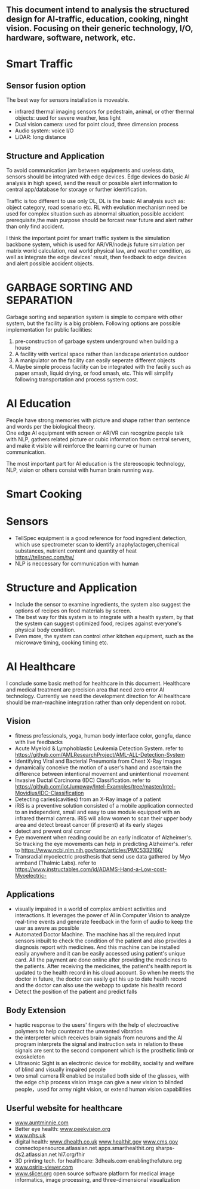 This document intend to analysis the structured design for AI-traffic, education, cooking, ninght vision. Focusing on their generic technology, I/O, hardware, software, network, etc.
---
# Smart Traffic
## Sensor fusion option
The best way for sensors installation is moveable.
* infrared thermal imaging sensors for pedestrain, animal, or other thermal objects: used for severe weather, less light  
* Dual vision camera: used for point cloud, three dimension process  
* Audio system: voice I/O  
* LiDAR: long distance
## Structure and Application
To avoid communication jam between equipments and useless data, sensors should be integrated with edge devices. Edge devices do basic AI analysis in high speed, send the result or possible alert information to central app/database for storage or further identification.  
  
Traffic is too different to use only DL, DL is the basic AI analysis such as: object category, road scenario etc. RL with evolution mechanism need be used for complex situation such as abnormal situation,possible accident prerequisite,the main purpose should be forcast near future and alert rather than only find accident.  
  
I think the important point for smart traffic system is the simulation backbone system, which is used for AR/VR/node.js future simulation per matrix world calculation, real world physical law, and weather condition, as well as integrate the edge devices' result, then feedback to edge devices and alert possible accident objects.  
  
# GARBAGE SORTING AND SEPARATION
Garbage sorting and separation system is simple to compare with other system, but the facility is a big problem. Following options are possible implementation for public facilities:  
1. pre-construction of garbage system underground when building a house  
2. A facility with vertical space rather than landscape orientation outdoor  
3. A manipulator on the facility can easily seperate different objects  
4. Maybe simple process facility can be integrated with the faciliy such as paper smash, liquid drying, or food smash, etc. This will simplify following transportation and process system cost.  

# AI Education
People have strong memories with picture and shape rather than sentence and words per the biological theory.  
One edge AI equipment with screen or AR/VR can recognize people talk with NLP, gathers related picture or cubic information from central servers, and make it visible will reinforce the learning curve or human communication.  
  
The most important part for AI education is the stereoscopic technology, NLP, vision or others consist with human brain running way.  

# Smart Cooking
# Sensors
* TellSpec equipment is a good reference for food ingredient detection, which use spectrometer scan to identify anaphylactogen,chemical substances, nutrient content and quantity of heat  https://tellspec.com/tw/  
* NLP is neccessary for communication with human

# Structure and Application
* Include the sensor to examine ingredients, the system also suggest the options of recipes on food materials by screen.   
* The best way for this system is to integrate with a health system, by that the system can suggest optimized food, recipes against everyone's physical body condition.  
* Even more, the system can control other kitchen equipment, such as the microwave timing, cooking timing etc.  

# AI Healthcare
I conclude some basic method for healthcare in this document. Healthcare and medical treatment are precision area that need zero error AI technology. Currently we need the development direction for AI healthcare should be man-machine integration rather than only dependent on robot.  

## Vision 
* fitness professionals, yoga, human body interface color, gongfu, dance with live feedbacks     
* Acute Myeloid & Lymphoblastic Leukemia Detection System. refer to https://github.com/AMLResearchProject/AML-ALL-Detection-System  
* Identifying Viral and Bacterial Pneumonia from Chest X-Ray Images    
* dynamically conceive the motion of a user's hand and ascertain the difference between intentional movement and unintentional movement  
* Invasive Ductal Carcinoma (IDC) Classification. refer to https://github.com/iotJumpway/Intel-Examples/tree/master/Intel-Movidius/IDC-Classification  
* Detecting caries(cavities) from an X-Ray image of a patient  
* iRiS is a preventive solution consisted of a mobile application connected to an independent, small and easy to use module equipped with an infrared thermal camera. iRiS will allow women to scan their upper body area and detect breast cancer (if present) at its early stages  
* detect and prevent oral cancer  
* Eye movement when reading could be an early indicator of Alzheimer's. So tracking the eye movements can help in predicting  Alzheimer's. refer to https://www.ncbi.nlm.nih.gov/pmc/articles/PMC5332166/     
* Transradial myoelectric prosthesis that send use data gathered by Myo armband (Thalmic Labs). refer to https://www.instructables.com/id/ADAMS-Hand-a-Low-cost-Myoelectric-  

## Applications
* visually impaired in a world of complex ambient activities and interactions. It leverages the power of AI in Computer Vision to analyze real-time events and generate feedback in the form of audio to keep the user as aware as possible  
* Automated Doctor Machine. The machine has all the required input sensors inbuilt to check the condition of the patient and also provides a diagnosis report with medicines. And this machine can be installed easily anywhere and it can be easily accessed using patient's unique card. All the payment are done online after providing the medicines to the patients. After receiving the medicines, the patient's health report is updated to the health record in his cloud account. So when he meets the doctor in future, the doctor can easily get his up to date health record and the doctor can also use the webapp to update his health record  
* Detect the position of the patient and predict falls  

## Body Extension
* haptic response to the users' fingers with the help of electroactive polymers to help counteract the unwanted vibration  
* the interpreter which receives brain signals from neurons and the AI program interprets the signal and instruction sets in relation to these signals are sent to the second component which is the prosthetic limb or exoskeleton  
* Ultrasonic Sight is an electronic device for mobility, sociality and welfare of blind and visually impaired people  
* two small camera IR enabled be installed both side of the glasses, with the edge chip process vision image can give a new vision to blinded people，used for army night vision, or extend human vision capabilities

## Userful website for healthcare
* www.auntminnie.com  
* Better eye health: www.peekvision.org  
* www.nhs.uk  
* digital health: www.dhealth.co.uk www.healthit.gov www.cms.gov connectopensource.atlassian.net apps.smarthealthit.org sharps-ds2.atlassian.net hl7.org/fhir   
* 3D printing tech. for healthcare: 3dheals.com enablingthefuture.org
* www.osirix-viewer.com  
* www.slicer.org open source software platform for medical image informatics, image processing, and three-dimensional visualization


